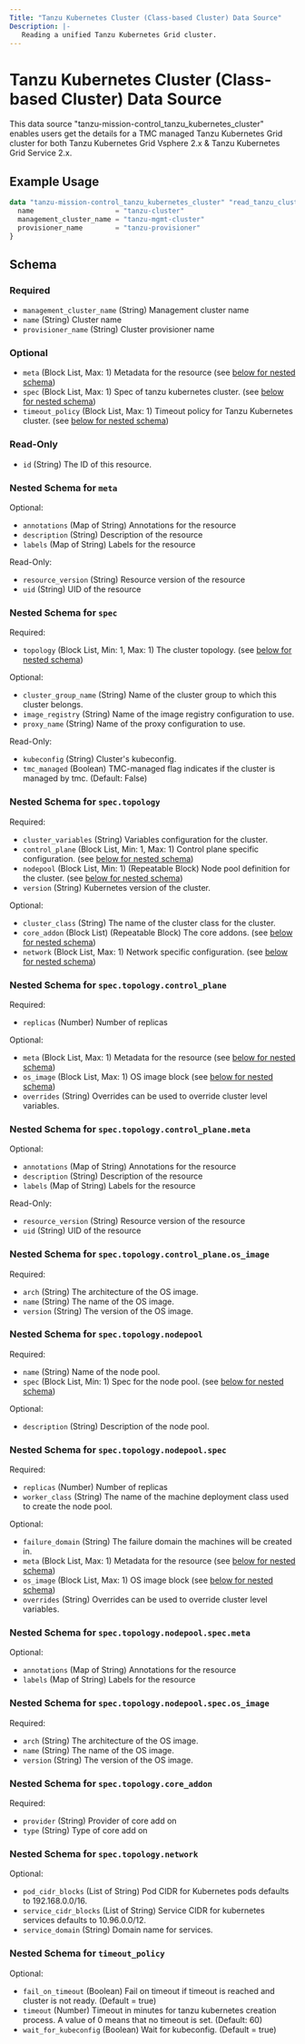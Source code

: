 ```yaml
---
Title: "Tanzu Kubernetes Cluster (Class-based Cluster) Data Source"
Description: |-
   Reading a unified Tanzu Kubernetes Grid cluster.
---
```


# Tanzu Kubernetes Cluster (Class-based Cluster) Data Source

This data source "tanzu-mission-control_tanzu_kubernetes_cluster" enables users get the details for a TMC managed Tanzu Kubernetes Grid cluster for both Tanzu Kubernetes Grid Vsphere 2.x & Tanzu Kubernetes Grid Service 2.x.


## Example Usage

```terraform
data "tanzu-mission-control_tanzu_kubernetes_cluster" "read_tanzu_cluster" {
  name                    = "tanzu-cluster"
  management_cluster_name = "tanzu-mgmt-cluster"
  provisioner_name        = "tanzu-provisioner"
}
```


<!-- schema generated by tfplugindocs -->
## Schema

### Required

- `management_cluster_name` (String) Management cluster name
- `name` (String) Cluster name
- `provisioner_name` (String) Cluster provisioner name

### Optional

- `meta` (Block List, Max: 1) Metadata for the resource (see [below for nested schema](#nestedblock--meta))
- `spec` (Block List, Max: 1) Spec of tanzu kubernetes cluster. (see [below for nested schema](#nestedblock--spec))
- `timeout_policy` (Block List, Max: 1) Timeout policy for Tanzu Kubernetes cluster. (see [below for nested schema](#nestedblock--timeout_policy))

### Read-Only

- `id` (String) The ID of this resource.

<a id="nestedblock--meta"></a>
### Nested Schema for `meta`

Optional:

- `annotations` (Map of String) Annotations for the resource
- `description` (String) Description of the resource
- `labels` (Map of String) Labels for the resource

Read-Only:

- `resource_version` (String) Resource version of the resource
- `uid` (String) UID of the resource


<a id="nestedblock--spec"></a>
### Nested Schema for `spec`

Required:

- `topology` (Block List, Min: 1, Max: 1) The cluster topology. (see [below for nested schema](#nestedblock--spec--topology))

Optional:

- `cluster_group_name` (String) Name of the cluster group to which this cluster belongs.
- `image_registry` (String) Name of the image registry configuration to use.
- `proxy_name` (String) Name of the proxy configuration to use.

Read-Only:

- `kubeconfig` (String) Cluster's kubeconfig.
- `tmc_managed` (Boolean) TMC-managed flag indicates if the cluster is managed by tmc.
(Default: False)

<a id="nestedblock--spec--topology"></a>
### Nested Schema for `spec.topology`

Required:

- `cluster_variables` (String) Variables configuration for the cluster.
- `control_plane` (Block List, Min: 1, Max: 1) Control plane specific configuration. (see [below for nested schema](#nestedblock--spec--topology--control_plane))
- `nodepool` (Block List, Min: 1) (Repeatable Block) Node pool definition for the cluster. (see [below for nested schema](#nestedblock--spec--topology--nodepool))
- `version` (String) Kubernetes version of the cluster.

Optional:

- `cluster_class` (String) The name of the cluster class for the cluster.
- `core_addon` (Block List) (Repeatable Block) The core addons. (see [below for nested schema](#nestedblock--spec--topology--core_addon))
- `network` (Block List, Max: 1) Network specific configuration. (see [below for nested schema](#nestedblock--spec--topology--network))

<a id="nestedblock--spec--topology--control_plane"></a>
### Nested Schema for `spec.topology.control_plane`

Required:

- `replicas` (Number) Number of replicas

Optional:

- `meta` (Block List, Max: 1) Metadata for the resource (see [below for nested schema](#nestedblock--spec--topology--control_plane--meta))
- `os_image` (Block List, Max: 1) OS image block (see [below for nested schema](#nestedblock--spec--topology--control_plane--os_image))
- `overrides` (String) Overrides can be used to override cluster level variables.

<a id="nestedblock--spec--topology--control_plane--meta"></a>
### Nested Schema for `spec.topology.control_plane.meta`

Optional:

- `annotations` (Map of String) Annotations for the resource
- `description` (String) Description of the resource
- `labels` (Map of String) Labels for the resource

Read-Only:

- `resource_version` (String) Resource version of the resource
- `uid` (String) UID of the resource


<a id="nestedblock--spec--topology--control_plane--os_image"></a>
### Nested Schema for `spec.topology.control_plane.os_image`

Required:

- `arch` (String) The architecture of the OS image.
- `name` (String) The name of the OS image.
- `version` (String) The version of the OS image.



<a id="nestedblock--spec--topology--nodepool"></a>
### Nested Schema for `spec.topology.nodepool`

Required:

- `name` (String) Name of the node pool.
- `spec` (Block List, Min: 1) Spec for the node pool. (see [below for nested schema](#nestedblock--spec--topology--nodepool--spec))

Optional:

- `description` (String) Description of the node pool.

<a id="nestedblock--spec--topology--nodepool--spec"></a>
### Nested Schema for `spec.topology.nodepool.spec`

Required:

- `replicas` (Number) Number of replicas
- `worker_class` (String) The name of the machine deployment class used to create the node pool.

Optional:

- `failure_domain` (String) The failure domain the machines will be created in.
- `meta` (Block List, Max: 1) Metadata for the resource (see [below for nested schema](#nestedblock--spec--topology--nodepool--spec--meta))
- `os_image` (Block List, Max: 1) OS image block (see [below for nested schema](#nestedblock--spec--topology--nodepool--spec--os_image))
- `overrides` (String) Overrides can be used to override cluster level variables.

<a id="nestedblock--spec--topology--nodepool--spec--meta"></a>
### Nested Schema for `spec.topology.nodepool.spec.meta`

Optional:

- `annotations` (Map of String) Annotations for the resource
- `labels` (Map of String) Labels for the resource


<a id="nestedblock--spec--topology--nodepool--spec--os_image"></a>
### Nested Schema for `spec.topology.nodepool.spec.os_image`

Required:

- `arch` (String) The architecture of the OS image.
- `name` (String) The name of the OS image.
- `version` (String) The version of the OS image.




<a id="nestedblock--spec--topology--core_addon"></a>
### Nested Schema for `spec.topology.core_addon`

Required:

- `provider` (String) Provider of core add on
- `type` (String) Type of core add on


<a id="nestedblock--spec--topology--network"></a>
### Nested Schema for `spec.topology.network`

Optional:

- `pod_cidr_blocks` (List of String) Pod CIDR for Kubernetes pods defaults to 192.168.0.0/16.
- `service_cidr_blocks` (List of String) Service CIDR for kubernetes services defaults to 10.96.0.0/12.
- `service_domain` (String) Domain name for services.




<a id="nestedblock--timeout_policy"></a>
### Nested Schema for `timeout_policy`

Optional:

- `fail_on_timeout` (Boolean) Fail on timeout if timeout is reached and cluster is not ready. (Default = true)
- `timeout` (Number) Timeout in minutes for tanzu kubernetes creation process. A value of 0 means that no timeout is set. (Default: 60)
- `wait_for_kubeconfig` (Boolean) Wait for kubeconfig. (Default = true)
